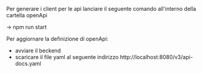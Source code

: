 Per generare i client per le api lanciare il seguente comando all'interno della cartella openApi

-> npm run start

Per aggiornare la definizione di openApi:

- avviare il beckend
- scaricare il file yaml al seguente indirizzo http://localhost:8080/v3/api-docs.yaml

